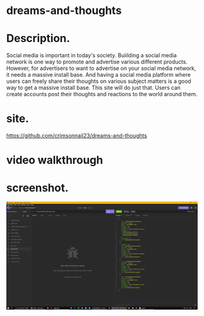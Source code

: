 # dreams-and-thoughts

# Description.

Social media is important in today's society. Buiilding a social media network is
one way to promote and advertise various different products. However, for 
advertisers to want to advertise on your social media network, it needs a 
massive install base. And having a social media platform where users can
freely share their thoughts on various subject matters is a good way to get a
massive install base. This site will do just that. Users can create accounts 
post their thoughts and reactions to the world around them.

# site.

https://github.com/crimsonnail23/dreams-and-thoughts 

# video walkthrough



# screenshot.

![screenshot](/src/assets/images/dreams-and-thoughts-screenshot.jpg?raw=true)